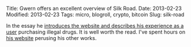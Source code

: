 Title: Gwern offers an excellent overview of Silk Road.
Date: 2013-02-23
Modified: 2013-02-23
Tags: micro, blogroll, crypto, bitcoin
Slug: silk-road

In the essay he [introduces the website and describes his experience as a user](http://www.gwern.net/Silk%20Road) purchasing illegal drugs. It is well worth the read. I've spent hours on [his website](http://www.gwern.net/) perusing his other works.
